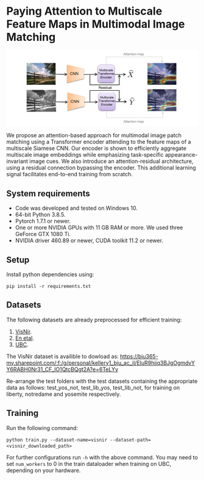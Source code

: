 # Paying Attention to Multiscale Feature Maps in Multimodal Image Matching

![teaser architecture fig](figures/teaser.png)

We propose an attention-based approach for multimodal image patch matching using a Transformer encoder attending to the feature maps of a multiscale Siamese CNN. Our encoder is shown to efficiently aggregate multiscale image embeddings while emphasizing task-specific appearance-invariant image cues. We also introduce an attention-residual architecture, using a residual connection bypassing the encoder. This additional learning signal facilitates end-to-end training from scratch.

## System requirements
* Code was developed and tested on Windows 10.
* 64-bit Python 3.8.5.
* Pytorch 1.7.1 or newer.
* One or more NVIDIA GPUs with 11 GB RAM or more. We used three GeForce GTX 1080 Ti.
* NVIDIA driver 460.89 or newer, CUDA toolkit 11.2 or newer.

## Setup
Install python dependencies using:
```
pip install -r requirements.txt
```

## Datasets
The following datasets are already preprocessed for efficient training:
1. [VisNir](https://biu365-my.sharepoint.com/:f:/g/personal/kellery1_biu_ac_il/EluR9hiiq3BJgOgmdvYY6RABH0Nr31_CF_lO1QtcBQgt2A).
2. [En etal](https://mega.nz/file/S05j0K6b#53SEnKc58Fh8IE56MS02zsi2GpJVRKymItKow3aQ8ZA).
3. [UBC](https://mega.nz/file/C9p2SCxS#b7QlCFRhrYKQjZujcSRft3XT1sURf6MMGC8M89QdMB0).

The VisNir dataset is availible to dowload as:
https://biu365-my.sharepoint.com/:f:/g/personal/kellery1_biu_ac_il/EluR9hiiq3BJgOgmdvYY6RABH0Nr31_CF_lO1QtcBQgt2A?e=6TeLYy

Re-arrange the test folders with the test datasets containing the appropriate data as follows: test_yos_not, test_lib_yos, test_lib_not, for training on liberty, notredame and yosemite respectively.
## Training
Run the following command:
```
python train.py --dataset-name=visnir --dataset-path=<visnir_downloaded_path>
```

For further configurations run `-h` with the above command.
You may need to set `num_workers` to 0 in the train dataloader when training on UBC, depending on your hardware.
